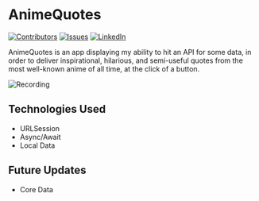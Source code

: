 # AnimeQuotes

[![Contributors][contributors-shield]][contributors-url]
[![Issues][issues-shield]][issues-url]
[![LinkedIn][linkedin-shield]][linkedin-url]

AnimeQuotes is an app displaying my ability to hit an API for some data, in order to deliver inspirational, hilarious, and semi-useful quotes from the most well-known anime of all time, at the click of a button.

![Recording](https://github.com/AeroSmyte/AnimeQuotes/assets/10874878/fd164f47-7bb9-4860-9361-666f4c3516f6)



## Technologies Used

* URLSession
* Async/Await
* Local Data

## Future Updates
* Core Data



<!-- MARKDOWN LINKS & IMAGES -->
<!-- https://www.markdownguide.org/basic-syntax/#reference-style-links -->
[contributors-shield]: https://img.shields.io/github/contributors/AeroSmyte/AnimeQuotes.svg?style=for-the-badge
[contributors-url]: https://github.com/AeroSmyte/AnimeQuotes/graphs/contributors
[stars-shield]: https://img.shields.io/github/stars/AeroSmyte/AnimeQuotes.svg?style=for-the-badge
[stars-url]: https://github.com/AeroSmyte/AnimeQuotes/stargazers
[issues-shield]: https://img.shields.io/github/issues/AeroSmyte/AnimeQuotes.svg?style=for-the-badge
[issues-url]: https://github.com/AeroSmyte/AnimeQuotes/issues
[license-shield]: https://img.shields.io/github/license/github_username/repo_name.svg?style=for-the-badge
[license-url]: https://github.com/github_username/repo_name/blob/master/LICENSE.txt
[linkedin-shield]: https://img.shields.io/badge/-LinkedIn-black.svg?style=for-the-badge&logo=linkedin&colorB=555
[linkedin-url]: [https://linkedin.com/in/alexis-mcqueen-34070b149]
